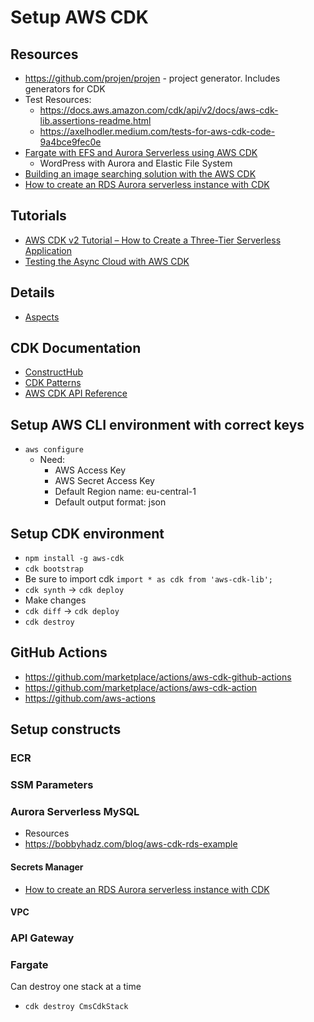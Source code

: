# Setup AWS CDK
## Resources
* https://github.com/projen/projen - project generator. Includes generators for CDK
* Test Resources: 
	* https://docs.aws.amazon.com/cdk/api/v2/docs/aws-cdk-lib.assertions-readme.html
	* https://axelhodler.medium.com/tests-for-aws-cdk-code-9a4bce9fec0e
* [Fargate with EFS and Aurora Serverless using AWS CDK](https://blog.codecentric.de/en/2021/03/fargate-with-efs-and-aurora-serverless-using-aws-cdk/)
	* WordPress with Aurora and Elastic File System
* [Building an image searching solution with the AWS CDK](https://aws.amazon.com/blogs/compute/building-an-image-searching-solution-with-the-aws-cdk/)
* [How to create an RDS Aurora serverless instance with CDK](https://dev.to/cjjenkinson/how-to-create-an-aurora-serverless-rds-instance-on-aws-with-cdk-5bb0)
## Tutorials
* [AWS CDK v2 Tutorial – How to Create a Three-Tier Serverless Application](https://www.freecodecamp.org/news/aws-cdk-v2-three-tier-serverless-application/)
* [Testing the Async Cloud with AWS CDK](https://dev.to/aws-builders/testing-the-async-cloud-with-aws-cdk-33aj)
## Details
* [Aspects](https://docs.aws.amazon.com/cdk/v2/guide/aspects.html)
## CDK Documentation 
* [ConstructHub](https://constructs.dev)
* [CDK Patterns](https://cdkpatterns.com)
* [AWS CDK API Reference](https://docs.aws.amazon.com/cdk/api/v2//docs/aws-cdk-lib.aws_ecr-readme.html)
## Setup AWS CLI environment with correct keys
* `aws configure`
	* Need:
		* AWS Access Key
		* AWS Secret Access Key
		* Default Region name: eu-central-1
		* Default output format: json
## Setup CDK environment
* `npm install -g aws-cdk`
* `cdk bootstrap`
* Be sure to import cdk `import * as cdk from 'aws-cdk-lib';`
* `cdk synth` -> `cdk deploy`
* Make changes
* `cdk diff` -> `cdk deploy`
* `cdk destroy`
## GitHub Actions
* https://github.com/marketplace/actions/aws-cdk-github-actions
* https://github.com/marketplace/actions/aws-cdk-action
* https://github.com/aws-actions

## Setup constructs

### ECR
### SSM Parameters
### Aurora Serverless MySQL
* Resources
* https://bobbyhadz.com/blog/aws-cdk-rds-example
#### Secrets Manager
* [How to create an RDS Aurora serverless instance with CDK](https://dev.to/cjjenkinson/how-to-create-an-aurora-serverless-rds-instance-on-aws-with-cdk-5bb0)
#### VPC
### API Gateway
### Fargate

Can destroy one stack at a time
* `cdk destroy CmsCdkStack`